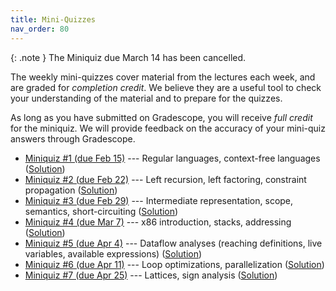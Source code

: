 ```yaml
---
title: Mini-Quizzes
nav_order: 80
---
```


{: .note }
The Miniquiz due March 14 has been cancelled.

The weekly mini-quizzes cover material from the lectures each week, and are graded for *completion credit*. We believe they are a useful tool to check your understanding of the material and to prepare for the quizzes.

As long as you have submitted on Gradescope, you will receive *full credit* for the miniquiz. We will provide feedback on the accuracy of your mini-quiz answers through Gradescope.

- [Miniquiz #1 (due Feb 15)](https://www.gradescope.com/courses/727449/assignments/4071764) --- Regular languages, context-free languages ([Solution](/assets/documents/miniquizzes/miniquiz-1-sol.pdf))
- [Miniquiz #2 (due Feb 22)](https://www.gradescope.com/courses/727449/assignments/4111157) --- Left recursion, left factoring, constraint propagation ([Solution](/assets/documents/miniquizzes/miniquiz-2-sol.pdf))
- [Miniquiz #3 (due Feb 29)](https://www.gradescope.com/courses/727449/assignments/4146969) --- Intermediate representation, scope, semantics, short-circuiting ([Solution](/assets/documents/miniquizzes/miniquiz-3-sol.pdf))
- [Miniquiz #4 (due Mar 7)](https://www.gradescope.com/courses/727449/assignments/4178941) --- x86 introduction, stacks, addressing ([Solution](/assets/documents/miniquizzes/miniquiz-4-sol.pdf))
- [Miniquiz #5 (due Apr 4)](https://www.gradescope.com/courses/727449/assignments/4251039) --- Dataflow analyses (reaching definitions, live variables, available expressions) ([Solution](/assets/documents/miniquizzes/miniquiz-5-sol.pdf))
- [Miniquiz #6 (due Apr 11)](https://www.gradescope.com/courses/727449/assignments/4329608) --- Loop optimizations, parallelization ([Solution](/assets/documents/miniquizzes/miniquiz-6-sol.pdf))
- [Miniquiz #7 (due Apr 25)](https://www.gradescope.com/courses/727449/assignments/4390950) --- Lattices, sign analysis ([Solution](/assets/documents/miniquizzes/miniquiz-7-sol.pdf))
